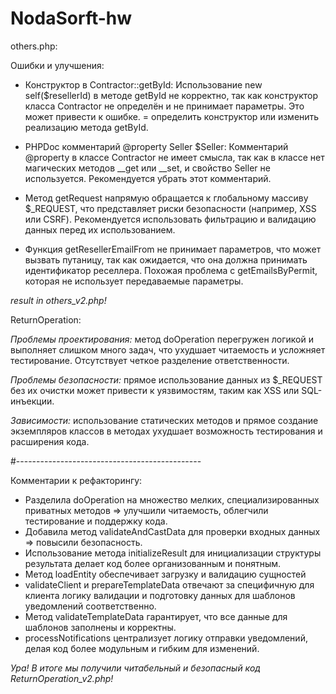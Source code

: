 # NodaSorft-hw

others.php:

Ошибки и улучшения:

 - Конструктор в Contractor::getById:
Использование new self($resellerId) в методе getById не корректно, так как конструктор класса Contractor не определён и не принимает параметры. Это может привести к ошибке. = определить конструктор или изменить реализацию метода getById.

- PHPDoc комментарий @property Seller $Seller:
Комментарий @property в классе Contractor не имеет смысла, так как в классе нет магических методов __get или __set, и свойство Seller не используется. Рекомендуется убрать этот комментарий.

- Метод getRequest напрямую обращается к глобальному массиву $_REQUEST, что представляет риски безопасности (например, XSS или CSRF). Рекомендуется использовать фильтрацию и валидацию данных перед их использованием.

- Функция getResellerEmailFrom не принимает параметров, что может вызвать путаницу, так как ожидается, что она должна принимать идентификатор реселлера. Похожая проблема с getEmailsByPermit, которая не использует передаваемые параметры. 

*result in others_v2.php!*

ReturnOperation:

*Проблемы проектирования:* метод doOperation перегружен логикой и выполняет слишком много задач, что ухудшает читаемость и усложняет тестирование. Отсутствует четкое разделение ответственности.

*Проблемы безопасности:* прямое использование данных из $_REQUEST без их очистки может привести к уязвимостям, таким как XSS или SQL-инъекции.

*Зависимости:* использование статических методов и прямое создание экземпляров классов в методах ухудшает возможность тестирования и расширения кода.


#----------------------------------------------

Комментарии к рефакторингу:

- Разделила doOperation на множество мелких, специализированных приватных методов => улучшили читаемость, облегчили тестирование и поддержку кода.
- Добавила метод validateAndCastData для проверки входных данных => повысили безопасность.
- Использование метода initializeResult для инициализации структуры результата делает код более организованным и понятным.
- Метод loadEntity обеспечивает загрузку и валидацию сущностей
- validateClient и prepareTemplateData отвечают за специфичную для клиента логику валидации и подготовку данных для шаблонов уведомлений соответственно.
- Метод validateTemplateData гарантирует, что все данные для шаблонов заполнены и корректны.
- processNotifications централизует логику отправки уведомлений, делая код более модульным и гибким для изменений.

*Ура! В итоге мы получили читабельный и безопасный код ReturnOperation_v2.php!*
